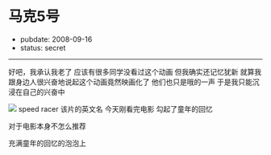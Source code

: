 # 马克5号

- pubdate: 2008-09-16
- status: secret

--------------------------


好吧，我承认我老了
应该有很多同学没看过这个动画
但我确实还记忆犹新
就算我跟身边人很兴奋地说起这个动画竟然映画化了
他们也只是哦的一声
于是我只能沉浸在自己的兴奋中


[![](http://image1.daqi.com/pic_search/original/21195/04b390fbd588031a1ca1d1fab80f50f9.jpg)](http://image1.daqi.com/pic_search/original/21195/04b390fbd588031a1ca1d1fab80f50f9.jpg)
speed racer
该片的英文名
今天刚看完电影
勾起了童年的回忆

对于电影本身不怎么推荐


充满童年的回忆的泡泡上
